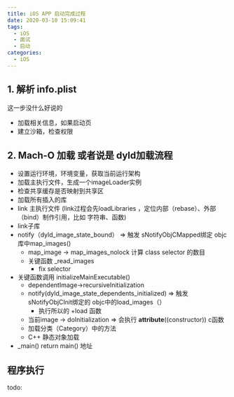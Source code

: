 ```yaml
---
title: iOS APP 启动完成过程
date: 2020-03-10 15:09:41
tags:
  - iOS
  - 面试
  - 启动
categories:
  - iOS
---
```


## 1. 解析 info.plist

这一步没什么好说的
- 加载相关信息，如果启动页
- 建立沙箱，检查权限

## 2. Mach-O 加载 或者说是 dyld加载流程

- 设置运行环境，环境变量，获取当前运行架构
- 加载主执行文件，生成一个imageLoader实例
- 检查共享缓存是否映射到共享区
- 加载所有插入的库
- link 主执行文件 (link过程会先loadLibraries ，定位内部（rebase）、外部（bind）制作引用，比如 字符串、函数)
- link子库
- notify（dyld_image_state_bound） => 触发 sNotifyObjCMapped绑定 objc库中map_images()
  - map_image -> map_images_nolock 计算 class selector 的数目
  - 关键函数 _read_images
    - fix selector
- 关键函数调用 initializeMainExecutable()
  - dependentImage->recursiveInitialization
  - notify(dyld_image_state_dependents_initialized) => 触发sNotifyObjCInit绑定的 objc中的load_images（）
    - 执行所以的 +load 函数
  - 当前image -> doInitialization => 会执行 __attribute__((constructor)) c函数
  - 加载分类（Category）中的方法  
  - C++ 静态对象加载
- _main() return main() 地址


## 程序执行
  
  todo:
